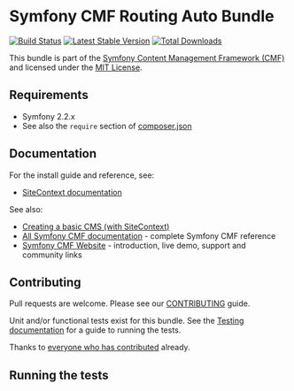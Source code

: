 # Symfony CMF Routing Auto Bundle

[![Build Status](https://secure.travis-ci.org/symfony-cmf/SiteContextBundle.png?branch=master)](http://travis-ci.org/symfony-cmf/SiteContextBundle)
[![Latest Stable Version](https://poser.pugx.org/symfony-cmf/site-context-bundle/version.png)](https://packagist.org/packages/symfony-cmf/site-context-bundle)
[![Total Downloads](https://poser.pugx.org/symfony-cmf/site-context-bundle/d/total.png)](https://packagist.org/packages/symfony-cmf/site-context-bundle)

This bundle is part of the [Symfony Content Management Framework (CMF)](http://cmf.symfony.com/)
and licensed under the [MIT License](LICENSE).

## Requirements 

* Symfony 2.2.x
* See also the `require` section of [composer.json](composer.json)

## Documentation

For the install guide and reference, see:

* [SiteContext documentation](http://symfony.com/doc/master/cmf/bundles/site_context/index.html)

See also:

* [Creating a basic CMS (with SiteContext)](http://symfony.com/doc/master/cmf/cookbook/creating_a_cms/index.html)
* [All Symfony CMF documentation](http://symfony.com/doc/master/cmf/index.html) - complete Symfony CMF reference
* [Symfony CMF Website](http://cmf.symfony.com/) - introduction, live demo, support and community links

## Contributing

Pull requests are welcome. Please see our
[CONTRIBUTING](https://github.com/symfony-cmf/symfony-cmf/blob/master/CONTRIBUTING.md)
guide.

Unit and/or functional tests exist for this bundle. See the
[Testing documentation](http://symfony.com/doc/master/cmf/components/testing.html)
for a guide to running the tests.

Thanks to
[everyone who has contributed](https://github.com/symfony-cmf/SiteContextBundle/contributors) already.
## Running the tests
